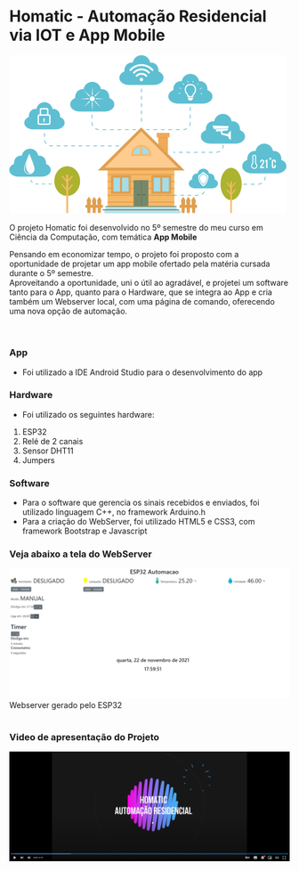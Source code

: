 # Homatic - Automação Residencial via IOT e App Mobile

![Logo](logo.png)

O projeto Homatic foi desenvolvido no 5º semestre do meu curso em Ciência da Computação, com temática __App Mobile__

Pensando em economizar tempo, o projeto foi proposto com a oportunidade de projetar um app mobile ofertado pela matéria cursada durante o 5º semestre.
<br />
Aproveitando a oportunidade, uni o útil ao agradável, e projetei um software tanto para o App, quanto para o Hardware, que se integra ao App e cria também um Webserver local, com uma página de comando, oferecendo uma nova opção de automação. 
<br />
<br />
#
### App
* Foi utilizado a IDE Android Studio para o desenvolvimento do app


### Hardware
* Foi utilizado os seguintes hardware:
1. ESP32
2. Relé de 2 canais
3. Sensor DHT11
4. Jumpers


### Software
* Para o software que gerencia os sinais recebidos e enviados, foi utilizado linguagem C++, no framework Arduino.h
* Para a criação do WebServer, foi utilizado HTML5 e CSS3, com framework Bootstrap e Javascript


### Veja abaixo a tela do WebServer
![Web Server](web-server.png)
Webserver gerado pelo ESP32



#
### Video de apresentação do Projeto


[![Homatic](thumb_video.png)](https://youtu.be/L_pUcH4jwIU)
